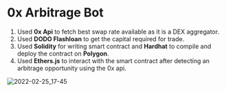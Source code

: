 # 0x Arbitrage Bot

1. Used <strong>0x Api</strong> to fetch best swap rate available as it is a DEX aggregator.
2. Used <strong>DODO Flashloan</strong> to get the capital required for trade.
3. Used <strong>Solidity</strong> for writing smart contract and <strong>Hardhat</strong> to compile and deploy the contract on <strong>Polygon</strong>.
4. Used <strong>Ethers.js</strong> to interact with the smart contract after detecting an arbitrage opportunity using the 0x api.

![2022-02-25_17-45](https://user-images.githubusercontent.com/72189840/155713725-9f220d96-92b4-42a3-99dd-3b4750aa7c62.png)
